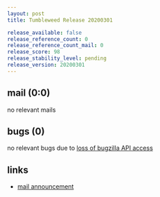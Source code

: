 ```yaml
---
layout: post
title: Tumbleweed Release 20200301

release_available: false
release_reference_count: 0
release_reference_count_mail: 0
release_score: 98
release_stability_level: pending
release_version: 20200301
---
```


## mail (0:0)

no relevant mails

## bugs (0)

<!--more-->

no relevant bugs due to [loss of bugzilla API access](https://bugzilla.opensuse.org/show_bug.cgi?id=1157722)



## links

- [mail announcement](https://lists.opensuse.org/opensuse-factory/2020-03/msg00015.html)
